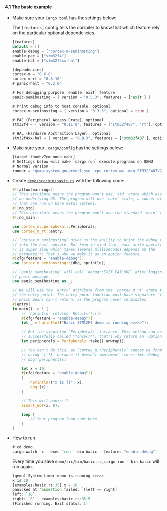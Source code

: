 #### <a name="the-basic-example">4.1 The basic example</a>

- Make sure your `Cargo.toml` has the settings below:

    The `[features]` config tells the compiler to know that which feature rely on the particular optional dependencies.

    ```rust
    [features]
    default = []
    enable-debug = ["cortex-m-semihosting"]
    enable-pac = ["stm32f4"]
    enable-hal = ["stm32f4xx-hal"]
    
    [dependencies]
    cortex-m = "0.6.0"
    cortex-m-rt = "0.6.10"
    # panic-halt = "0.2.0"
    
    # For debugging purpose, enable `exit` feature
    panic-semihosting = { version = "0.5.3", features = ['exit'] }

    # Print debug info to host console, optional
    cortex-m-semihosting = { version = "0.3.3", optional = true }

    # PAC (Peripheral Access Crate), optional
    stm32f4 = { version = "0.11.0", features = ["stm32f407", "rt"], optional = true }

    # HAL (Hardware Abstraction Layer), optional
    stm32f4xx-hal = { version = "0.8.3", features = ['stm32f407'], optional = true }
    ```

- Make sure your `.cargo/config` has the settings below:

    ```rust
    [target.thumbv7em-none-eabi]
    # Settings below will make `cargo run` execute programs on QEMU
    # Normal version
    runner = "qemu-system-gnuarmeclipse -cpu cortex-m4 -mcu STM32F407VG -machine STM32F4-Discovery -nographic -semihosting-config enable=on,target=native -kernel"
    ```


- Create [`demo/src/bin/basic.rs`](https://github.com/wisonye/rust-embedded-with-stm32f4/blob/master/demo/src/bin/basic.rs) with the following code:

    ```rust
    #![allow(warnings)]
    // This attribute means the program won't use `std` crate which assumes
    // an underlying OS. The program will use `core` crate, a subset of `std`
    // that can run on bare metal systems.
    #![no_std]
    // This attribute means the program won't use the standard `main` interface.
    #![no_main]
    
    use cortex_m::peripheral::Peripherals;
    use cortex_m_rt::entry;
    
    // `cortex_m_semihosting` gives us the ability to print the debug info
    // into the host console. But keep in mind that, each write operation
    // is super slow which takes several milliseconds depends on the
    // hardware!!! That's why we make it as an option feature.
    #[cfg(feature = "enable-debug")]
    use cortex_m_semihosting::{dbg, hprintln};
    
    // `panic_semihosting` will call `debug::EXIT_FAILURE` after logging the
    // panic message.
    use panic_semihosting as _;
    
    // We will use the `entry` attribute from the `cortex_m_rt` crate to define
    // the entry point. The entry point function must have signature `fn() -> !;`
    // which means can't return, as the program never terminates.
    #[entry]
    fn main() -> ! {
        // `hprintln` returns `Result<(),()>`
        #[cfg(feature = "enable-debug")]
        let _ = hprintln!("Basic STM32F4 demo is running >>>>>");
    
        // Get the singleton `Peripherals` instance. This method can only
        // successfully called **once()**, that's why return an `Option`.
        let peripherals = Peripherals::take().unwrap();
    
        // You can't do this, as `cortex_m::Peripherals` cannot be formatted
        // using `{:?}` because it doesn't implement `core::fmt::Debug`.
        // dbg!(peripherals);
    
        let x = 10;
        #[cfg(feature = "enable-debug")]
        {
            hprintln!("x is {}", x);
            dbg!(x);
        }
    
        // This will panic!!!
        assert_eq!(x, 8);
    
        loop {
            // Your program loop code here
        }
    }
    ```

- How to run

    ```rust
    # cd demo
    cargo watch -c --exec 'run --bin basic --features "enable-debug"'
    ```
    Every time you save `demo/src/bin/basic.rs`, `cargo run --bin basic` will run again.

    ```rust
    (qemu) System timer demo is running >>>>>
    x is 10
    [examples/basic.rs:35] x = 10
    panicked at 'assertion failed: `(left == right)`
    left: `10`,
    right: `8`', examples/basic.rs:36:5
    [Finished running. Exit status: 1]
    ```
